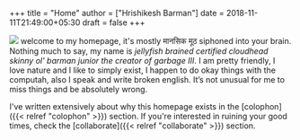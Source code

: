 +++
title = "Home"
author = ["Hrishikesh Barman"]
date = 2018-11-11T21:49:00+05:30
draft = false
+++

![](/ox-hugo/homepage_poster.png)
welcome to my homepage, it's mostly मानसिक मूठ siphoned into your brain. Nothing much to say, my name is _jellyfish brained certified cloudhead skinny ol' barman junior the creator of garbage III_. I am pretty friendly, I love nature and I like to simply exist, I happen to do okay things with the computah, also I speak and write broken english. It’s not unusual for me to miss things and be absolutely wrong.

I've written extensively about why this homepage exists in the [colophon]({{< relref "colophon" >}}) section. If you're interested in ruining your good times, check the [collaborate]({{< relref "collaborate" >}}) section.
